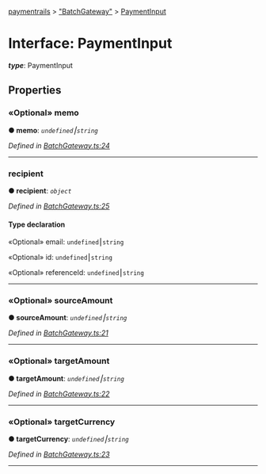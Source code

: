 [paymentrails](../README.md) > ["BatchGateway"](../modules/_batchgateway_.md) > [PaymentInput](../interfaces/_batchgateway_.paymentinput.md)



# Interface: PaymentInput

*__type__*: PaymentInput



## Properties
<a id="memo"></a>

### «Optional» memo

**●  memo**:  *`undefined`⎮`string`* 

*Defined in [BatchGateway.ts:24](https://github.com/PaymentRails/javascript-sdk/blob/e46ce8e/lib/BatchGateway.ts#L24)*





___

<a id="recipient"></a>

###  recipient

**●  recipient**:  *`object`* 

*Defined in [BatchGateway.ts:25](https://github.com/PaymentRails/javascript-sdk/blob/e46ce8e/lib/BatchGateway.ts#L25)*


#### Type declaration




«Optional»  email: `undefined`⎮`string`






«Optional»  id: `undefined`⎮`string`






«Optional»  referenceId: `undefined`⎮`string`







___

<a id="sourceamount"></a>

### «Optional» sourceAmount

**●  sourceAmount**:  *`undefined`⎮`string`* 

*Defined in [BatchGateway.ts:21](https://github.com/PaymentRails/javascript-sdk/blob/e46ce8e/lib/BatchGateway.ts#L21)*





___

<a id="targetamount"></a>

### «Optional» targetAmount

**●  targetAmount**:  *`undefined`⎮`string`* 

*Defined in [BatchGateway.ts:22](https://github.com/PaymentRails/javascript-sdk/blob/e46ce8e/lib/BatchGateway.ts#L22)*





___

<a id="targetcurrency"></a>

### «Optional» targetCurrency

**●  targetCurrency**:  *`undefined`⎮`string`* 

*Defined in [BatchGateway.ts:23](https://github.com/PaymentRails/javascript-sdk/blob/e46ce8e/lib/BatchGateway.ts#L23)*





___


